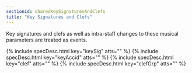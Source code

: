 ```yaml
---
sectionid: sharedKeySignaturesAndClefs
title: "Key Signatures and Clefs"
---
```




Key signatures and clefs as well as intra-staff changes to these musical parameters
are
treated as events.



{% include specDesc.html key="keySig" atts="" %}
{% include specDesc.html key="keyAccid" atts="" %}
{% include specDesc.html key="clef" atts="" %}
{% include specDesc.html key="clefGrp" atts="" %}



